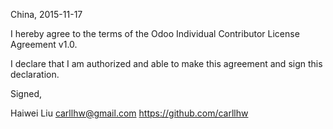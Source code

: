 China, 2015-11-17

I hereby agree to the terms of the Odoo Individual Contributor License
Agreement v1.0.

I declare that I am authorized and able to make this agreement and sign this
declaration.

Signed,

Haiwei Liu carllhw@gmail.com https://github.com/carllhw
